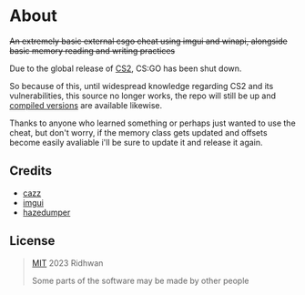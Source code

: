 # About

~~An extremely basic external csgo cheat using imgui and winapi, alongside basic memory reading and writing practices~~

Due to the global release of  [CS2](https://www.counter-strike.net/cs2), CS:GO has been shut down.

So because of this, until widespread knowledge regarding CS2 and its vulnerabilities, this source no longer works, the repo will still be up and [compiled versions](https://github.com/ridhwan2/imgui-external-csgo/releases) are available likewise.

Thanks to anyone who learned something or perhaps just wanted to use the cheat, but don't worry, if the memory class gets updated and offsets become easily avaliable i'll be sure to update it and release it again.

## Credits
- [cazz](https://www.youtube.com/@cazz)
- [imgui](https://github.com/ocornut/imgui)
- [hazedumper](https://github.com/frk1/hazedumper)

## License

> [MIT](https://opensource.org/license/mit/) 2023 Ridhwan
> 
> Some parts of the software may be made by other people
